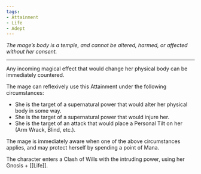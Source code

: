 ```yaml
---
tags:
- Attainment
- Life
- Adept
---
```


_The mage’s body is a temple, and cannot be altered, harmed, or affected without her consent._

---

Any incoming magical effect that would change her physical body can be immediately countered.

The mage can reflexively use this Attainment under the following circumstances:
- She is the target of a supernatural power that would alter her physical body in some way.
- She is the target of a supernatural power that would injure her.
- She is the target of an attack that would place a Personal Tilt on her (Arm Wrack, Blind, etc.).

The mage is immediately aware when one of the above circumstances applies, and may protect herself by spending a point of Mana.

The character enters a Clash of Wills with the intruding power, using her Gnosis + [[Life]].